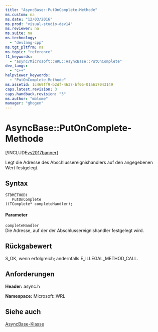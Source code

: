 ```yaml
---
title: "AsyncBase::PutOnComplete-Methode"
ms.custom: na
ms.date: "12/03/2016"
ms.prod: "visual-studio-dev14"
ms.reviewer: na
ms.suite: na
ms.technology: 
  - "devlang-cpp"
ms.tgt_pltfrm: na
ms.topic: "reference"
f1_keywords: 
  - "async/Microsoft::WRL::AsyncBase::PutOnComplete"
dev_langs: 
  - "C++"
helpviewer_keywords: 
  - "PutOnComplete-Methode"
ms.assetid: 1c469ff9-b2df-4637-bf05-01a617043149
caps.latest.revision: 3
caps.handback.revision: "3"
ms.author: "mblome"
manager: "ghogen"
---
```

# AsyncBase::PutOnComplete-Methode
[!INCLUDE[vs2017banner](../assembler/inline/includes/vs2017banner.md)]

Legt die Adresse des Abschlussereignishandlers auf den angegebenen Wert festgelegt.  
  
## Syntax  
  
```  
STDMETHOD(  
   PutOnComplete  
)(TComplete* completeHandler);  
```  
  
#### Parameter  
 `completeHandler`  
 Die Adresse, auf der der Abschlussereignishandler festgelegt wird.  
  
## Rückgabewert  
 S\_OK, wenn erfolgreich; andernfalls E\_ILLEGAL\_METHOD\_CALL.  
  
## Anforderungen  
 **Header:**  async.h  
  
 **Namespace:** Microsoft::WRL  
  
## Siehe auch  
 [AsyncBase\-Klasse](../windows/asyncbase-class.md)